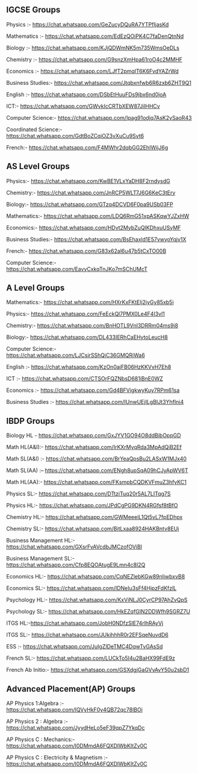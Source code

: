 
## IGCSE Groups                           
                             
Physics :- <https://chat.whatsapp.com/GeZucyDQuRA7YTPfIjasKd>

Mathematics :- <https://chat.whatsapp.com/EdEzQOiPK4C7faDenQtnNd>

Biology :- <https://chat.whatsapp.com/KJjQDWmNK5m735WmsOeDLs>

Chemistry :- <https://chat.whatsapp.com/G9snzXmHpa61roO4c2MMHF>

Economics :- <https://chat.whatsapp.com/LJfT2pmqlT6K6FvdYAZrWd>

Business Studies:- <https://chat.whatsapp.com/Jtqbxnfwb6R6zxb6ZHT9Q1>

English :- <https://chat.whatsapp.com/DSbEtHuuFDs9jbx6nd0joA>

ICT:- <https://chat.whatsapp.com/GWvkIcCRTbXEW87JiIHHCv>

Computer Science:- <https://chat.whatsapp.com/Ipag91odjq7AsK2ySaoR43>

Coordinated Science:- <https://chat.whatsapp.com/GdtBoZCqiOZ3vXuCu9Svt6>

French:- <https://chat.whatsapp.com/F4MWhr2dqbGG2EhIWijJ6g>


## AS Level Groups
                     
                     
Physics:- <https://chat.whatsapp.com/KwBE1VLxYaDH8F2rndysdG>

Chemistry:- <https://chat.whatsapp.com/JnRCP5WLT7J6G6KeC3tEry>

Biology:- <https://chat.whatsapp.com/GTzq4DCVD6F0pa9USb03FP>

Mathematics:- <https://chat.whatsapp.com/LDQ6RmG51xpASKqwYJZxHW>

Economics:- <https://chat.whatsapp.com/HDvt2MybZuQIKDhxuUSyMF>

Business Studies:- <https://chat.whatsapp.com/BsEhaxld1E57vwyoYqjv1X>

French:- <https://chat.whatsapp.com/G83x62al6u47b5tCxTO00B>

Computer Science:- <https://chat.whatsapp.com/EavyCxkqTnJKo7mSChUMcT>
                                      
                                      
  ## A Level Groups
                             
                             
Mathematics:- <https://chat.whatsapp.com/HXrKxFKtElj2jyGy85xb5i>

Physics:- <https://chat.whatsapp.com/FeEckQl7PMX0Le4F4I3vl1>

Chemistry:- <https://chat.whatsapp.com/BnHOTL9Vnl3DRRm04ms9i8>

Biology:- <https://chat.whatsapp.com/DL433IERhCaEHytoLeucH8>

Computer Science:- <https://chat.whatsapp.com/LJCsirSShQjC36GMQRiWa6>

English :- <https://chat.whatsapp.com/KzOn0ajFB06HzKKVvH7Eh8>

ICT :- <https://chat.whatsapp.com/CTSOrFQZNbsD681iBnE0WZ>

Economics :- <https://chat.whatsapp.com/Gd4BFVigkwyKuy7RPm61sa>

Business Studies :- <https://chat.whatsapp.com/IUnwUEjILgBIJt3YhfIni4>


## IBDP Groups
                               
                               
Biology HL - <https://chat.whatsapp.com/GxJYV1GO94O8ddBibOppGD>

 Math HL(A&I):- <https://chat.whatsapp.com/IrKXrMyqRda3MpAdQiB2Ef>
 
 Math SL(A&I) :- <https://chat.whatsapp.com/BrYeaQpsBu2LASxW1MJx40>

Math SL(AA) :– <https://chat.whatsapp.com/ENgh8upSqA09hCJyApWV6T>

Math HL(AA):-  <https://chat.whatsapp.com/FKsmpbCQDKVFmuZ3hfyKC1>

Physics SL:- <https://chat.whatsapp.com/DTtziTuq20r5AL7LITqg7S>

Physics HL:- <https://chat.whatsapp.com/JPdCgPG9DKN4RGfsf8tBfO>

Chemistry HL:- <https://chat.whatsapp.com/GWMeeeiL1Qt5vL7fpEDhpx>

Chemistry SL:- <https://chat.whatsapp.com/BitLxaa8924HAKBntv8EUj>

Business Management HL:- <https://chat.whatsapp.com/GXsrFvAVcdbJMCzofOViBl>

Business Management SL:- <https://chat.whatsapp.com/Cfp8EQOAtugE9Lmn4c8l2Q>

Economics HL:- <https://chat.whatsapp.com/CqNEZlebKGw89nliwbxvB8>

Economics SL:- <https://chat.whatsapp.com/IDNeIu3sFf4HjpzFdKfzlL>

Psychology HL:- <https://chat.whatsapp.com/KxViNLJ0CyrCP97AhZvQpS>

Psychology SL:- <https://chat.whatsapp.com/HkEZqfGIN2DDWfh9SGRZ7U>

ITGS HL:-<https://chat.whatsapp.com/JobH0NDfzSIE74rlhRAyVj>

ITGS SL:- <https://chat.whatsapp.com/JUkihhhR0r2EFSqeNuvdD6>

ESS :-  <https://chat.whatsapp.com/JuIgZIDeTMC4DqwTvGAsSd>

French SL:- <https://chat.whatsapp.com/LUCkTo5I4u2BaHX99FdE9z>

French Ab Initio:- <https://chat.whatsapp.com/GSXdgjGaGVvAvY50u2sbD1>



## Advanced Placement(AP) Groups
                                
                                
AP Physics 1:Algebra :- <https://chat.whatsapp.com/IQVyHkF0y4QB72qc78lBOi>

AP Physics 2 : Algebra :- <https://chat.whatsapp.com/JyydHeLo5eF39qpZ7YkqDc>

AP Physics C : Mechanics:- <https://chat.whatsapp.com/I0DMmdA6FQXDlWbKItZv0C>

AP Physics C : Electricity & Magnetism :-  <https://chat.whatsapp.com/I0DMmdA6FQXDlWbKItZv0C>









